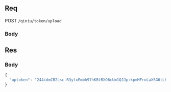 ## Req

POST `/qiniu/token/upload`

### Body



## Res
### Body
```js
{
  "uptoken": "244idmCB2Lsc-R3ylxEmbh97hKBfRXO6cUm1QJJp:kpmMFroLaXSG6tLhTU5y6IXpLbk=:eyJzY29wZSI6InVzZXJ1cGxvYWQiLCJkZWFkbGluZSI6MTQzNjk1NTkxMX0="
}
```
